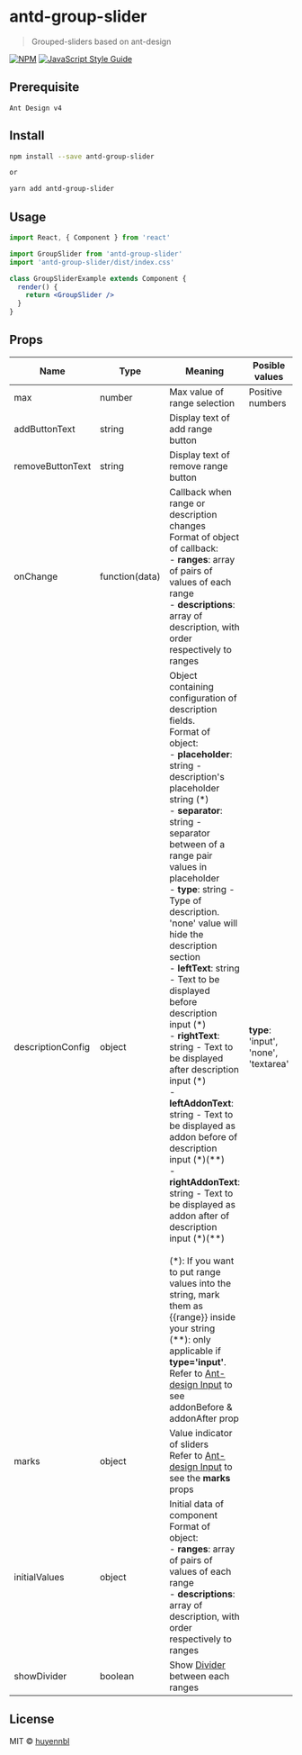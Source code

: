 # antd-group-slider

> Grouped-sliders based on ant-design

[![NPM](https://img.shields.io/npm/v/antd-group-slider.svg)](https://www.npmjs.com/package/antd-group-slider) [![JavaScript Style Guide](https://img.shields.io/badge/code_style-standard-brightgreen.svg)](https://standardjs.com)

## Prerequisite

```
Ant Design v4
```

## Install

```bash
npm install --save antd-group-slider

or

yarn add antd-group-slider
```

## Usage

```jsx
import React, { Component } from 'react'

import GroupSlider from 'antd-group-slider'
import 'antd-group-slider/dist/index.css'

class GroupSliderExample extends Component {
  render() {
    return <GroupSlider />
  }
}
```

## Props

| Name              | Type           | Meaning                                                                                                                                                                                                                                                                                                                                                                                                                                                                                                                                                                                                                                                                                                                                                                                                                                                                                                                                                                                                                                                    | Posible values                           | Default value                                                                                                                 |
| ----------------- | -------------- | ---------------------------------------------------------------------------------------------------------------------------------------------------------------------------------------------------------------------------------------------------------------------------------------------------------------------------------------------------------------------------------------------------------------------------------------------------------------------------------------------------------------------------------------------------------------------------------------------------------------------------------------------------------------------------------------------------------------------------------------------------------------------------------------------------------------------------------------------------------------------------------------------------------------------------------------------------------------------------------------------------------------------------------------------------------- | ---------------------------------------- | ----------------------------------------------------------------------------------------------------------------------------- |
| max               | number         | Max value of range selection                                                                                                                                                                                                                                                                                                                                                                                                                                                                                                                                                                                                                                                                                                                                                                                                                                                                                                                                                                                                                               | Positive numbers                         | 100                                                                                                                           |
| addButtonText     | string         | Display text of add range button                                                                                                                                                                                                                                                                                                                                                                                                                                                                                                                                                                                                                                                                                                                                                                                                                                                                                                                                                                                                                           |                                          | 'Add more range'                                                                                                              |
| removeButtonText  | string         | Display text of remove range button                                                                                                                                                                                                                                                                                                                                                                                                                                                                                                                                                                                                                                                                                                                                                                                                                                                                                                                                                                                                                        |                                          | 'Remove last range'                                                                                                           |
| onChange          | function(data) | Callback when range or description changes <br /> Format of object of callback: <br />- <b>ranges</b>: array of pairs of values of each range <br />- <b>descriptions</b>: array of description, with order respectively to ranges                                                                                                                                                                                                                                                                                                                                                                                                                                                                                                                                                                                                                                                                                                                                                                                                                         |                                          |                                                                                                                               |
| descriptionConfig | object         | Object containing configuration of description fields.<br /> Format of object:<br /> - <b>placeholder</b>: string - description's placeholder string (\*)<br /> - <b>separator</b>: string - separator between of a range pair values in placeholder <br/> - <b>type</b>: string - Type of description. 'none' value will hide the description section <br/> - <b>leftText</b>: string - Text to be displayed before description input (\*) <br/> - <b>rightText</b>: string - Text to be displayed after description input (\*)<br/> - <b>leftAddonText</b>: string - Text to be displayed as addon before of description input (\*)(\*\*)<br/> - <b>rightAddonText</b>: string - Text to be displayed as addon after of description input (\*)(\*\*) <br/><br/> (\*): If you want to put range values into the string, mark them as {{range}} inside your string <br/>(\*\*): only applicable if <b>type='input'</b>. Refer to <a href="https://ant.design/components/slider/" target="_blank">Ant-design Input</a> to see addonBefore & addonAfter prop | <b>type</b>: 'input', 'none', 'textarea' | <b>placeholder</b>: 'Description for range {{range}}' <br /> <b>separator</b>: '-' (dash symbol) <br/><b>type</b>: 'textarea' |
| marks             | object         | Value indicator of sliders <br/> Refer to <a href="https://ant.design/components/slider/" target="_blank">Ant-design Input</a> to see the<b> marks </b>props                                                                                                                                                                                                                                                                                                                                                                                                                                                                                                                                                                                                                                                                                                                                                                                                                                                                                               |                                          | 3 marks: <br/> - 0 <br/> - floor(max/2)<br/> - max                                                                            |
| initialValues     | object         | Initial data of component<br /> Format of object: <br />- <b>ranges</b>: array of pairs of values of each range <br />- <b>descriptions</b>: array of description, with order respectively to ranges                                                                                                                                                                                                                                                                                                                                                                                                                                                                                                                                                                                                                                                                                                                                                                                                                                                       |                                          | <b>ranges</b>: [[0, max]] <br/> <b>descriptions</b>: []                                                                       |
| showDivider       | boolean        | Show <a href="https://ant.design/components/divider/" target="_blank">Divider</a> between each ranges                                                                                                                                                                                                                                                                                                                                                                                                                                                                                                                                                                                                                                                                                                                                                                                                                                                                                                                                                      |                                          | false                                                                                                                         |

## License

MIT © [huyennbl](https://github.com/huyennbl)
